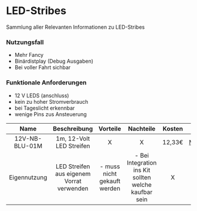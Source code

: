 # LED-Stribes
Sammlung aller Relevanten Informationen zu LED-Stribes


### Nutzungsfall
- Mehr Fancy
- Binärdistplay (Debug Ausgaben)
- Bei voller Fahrt sichbar
### Funktionale Anforderungen
- 12 V LEDS (anschluss)
- kein zu hoher Stromverbrauch
- bei Tageslicht erkennbar
- wenige Pins zus Ansteuerung

| Name | Beschreibung | Vorteile | Nachteile | Kosten | Link | 
| :--: | :----------: | :------: | :-------: | :----: | :--: |
| 12V-NB-BLU-01M | 1m, 12-Volt LED Streifen | X | X | 12,33€ | [Mouser](https://www.mouser.de/ProductDetail/Inspired-LED/12V-NB-BLU-01M?qs=YCa%2FAAYMW03uW5nGqAGw7Q%3D%3D) |
| Eigennutzung | LED Streifen aus eigenem Vorrat verwenden | - muss nicht gekauft werden | - Bei Integration ins Kit sollten welche kaufbar sein | X | X |
